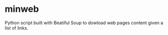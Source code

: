 # minweb
Python script built with Beatiful Soup to dowload web pages content given a list of links.
